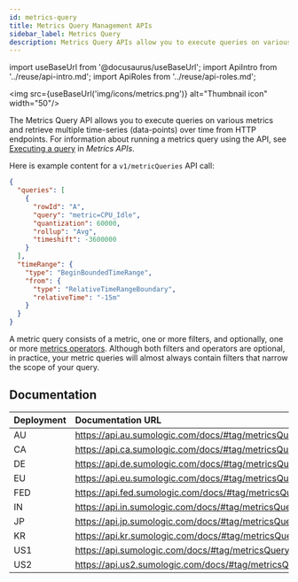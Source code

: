```yaml
---
id: metrics-query
title: Metrics Query Management APIs
sidebar_label: Metrics Query
description: Metrics Query APIs allow you to execute queries on various metrics and retrieve multiple time-series (data-points) over time from HTTP endpoints.
---
```


import useBaseUrl from '@docusaurus/useBaseUrl';
import ApiIntro from '../reuse/api-intro.md';
import ApiRoles from '../reuse/api-roles.md';

<img src={useBaseUrl('img/icons/metrics.png')} alt="Thumbnail icon" width="50"/>

The Metrics Query API allows you to execute queries on various metrics and retrieve multiple time-series (data-points) over time from HTTP endpoints. For information about running a metrics query using the API, see [Executing a query](/docs/api/metrics/#executing-a-query) in *Metrics APIs*.

Here is example content for a `v1/metricQueries` API call:

``` json
{
  "queries": [
    {
      "rowId": "A",
      "query": "metric=CPU_Idle",
      "quantization": 60000,
      "rollup": "Avg",
      "timeshift": -3600000
    }
  ],
  "timeRange": {
    "type": "BeginBoundedTimeRange",
    "from": {
      "type": "RelativeTimeRangeBoundary",
      "relativeTime": "-15m"
    }
  }
}
```

A metric query consists of a metric, one or more filters, and optionally, one or more [metrics operators](/docs/metrics/metrics-operators/). Although both filters and operators are optional, in practice, your metric queries will almost always contain filters that narrow the scope of your query. 

## Documentation

<ApiIntro/>

| Deployment | Documentation URL                                    |
|:------------|:------------------------------------------------------|
| AU         | https://api.au.sumologic.com/docs/#tag/metricsQuery  |
| CA         | https://api.ca.sumologic.com/docs/#tag/metricsQuery  |
| DE         | https://api.de.sumologic.com/docs/#tag/metricsQuery  |
| EU         | https://api.eu.sumologic.com/docs/#tag/metricsQuery  |
| FED        | https://api.fed.sumologic.com/docs/#tag/metricsQuery |
| IN         | https://api.in.sumologic.com/docs/#tag/metricsQuery  |
| JP         | https://api.jp.sumologic.com/docs/#tag/metricsQuery  |
| KR         | https://api.kr.sumologic.com/docs/#tag/metricsQuery  |
| US1        | https://api.sumologic.com/docs/#tag/metricsQuery     |
| US2        | https://api.us2.sumologic.com/docs/#tag/metricsQuery |

<!-- ## Required role capabilities

<ApiRoles/>

* Metrics (all role capabilities)

-->
